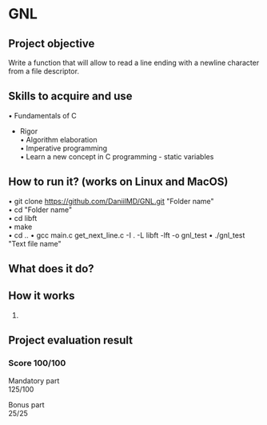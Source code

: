 # GNL
## Project objective
  Write a function that will allow to read a line ending with a newline character from a file descriptor.
## Skills to acquire and use
•	Fundamentals of C  
* Rigor  
•	Algorithm elaboration  
•	Imperative programming  
•	Learn a new concept in C programming - static variables  
## How to run it? (works on Linux and MacOS)
•	git clone https://github.com/DaniilMD/GNL.git "Folder name"  
•	cd "Folder name"  
•	cd libft  
•	make  
•	cd ..
•	gcc main.c get_next_line.c -I . -L libft -lft -o gnl_test
•	./gnl_test "Text file name"  
## What does it do?

## How it works
1)
## Project evaluation result  
### Score 100/100  
Mandatory part  
125/100  
  
Bonus part  
25/25  
